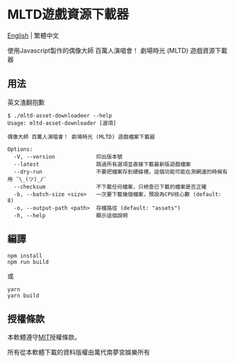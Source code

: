 # MLTD遊戲資源下載器

[English](README.md) | 繁體中文

使用Javascript製作的偶像大師 百萬人演唱會！ 劇場時光 (MLTD) 遊戲資源下載器

## 用法

英文渣翻抱歉

```console
$ ./mltd-asset-downloadeer --help
Usage: mltd-asset-downloader [選項]

偶像大師 百萬人演唱會！ 劇場時光 (MLTD) 遊戲檔案下載器

Options:
  -V, --version             印出版本號
  --latest                  跳過所有選項並直接下載最新版遊戲檔案
  --dry-run                 不要把檔案存到硬碟裡。這個功能可能在測網速的時候有用 ¯\_(ツ)_/¯
  --checksum                不下載任何檔案，只檢查已下載的檔案是否正確
  -b, --batch-size <size>   一次要下載幾個檔案，預設為CPU核心數 (default: 8)
  -o, --output-path <path>  存檔路徑 (default: "assets")
  -h, --help                顯示這個說明
```

## 編譯

```shell
npm install
npm run build
```

或

```shell
yarn
yarn build
```

## 授權條款

本軟體遵守[MIT](LICENSE)授權條款。

所有從本軟體下載的資料版權由萬代南夢宮娛樂所有
